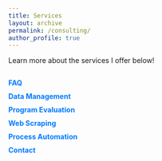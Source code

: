 ```yaml
---
title: Services
layout: archive
permalink: /consulting/
author_profile: true
---
```


Learn more about the services I offer below!

<div id="container">
  <div id="sideMenu">
    <ul>
      <li><a href="#" id="faq">FAQ</a></li>
      <li><a href="#" id="dataManagement">Data Management</a></li>
      <li><a href="#" id="programEvaluation">Program Evaluation</a></li>
      <li><a href="#" id="webScraping">Web Scraping</a></li>
      <li><a href="#" id="processAutomation">Process Automation</a></li>
      <li><a href="#" id="contact">Contact</a></li>
    </ul>
  </div>
  <div id="content">
    <!-- The content will be displayed here -->
  </div>
</div>

<style>
  #container {
    display: flex;
  }

  #sideMenu {
    width: 200px;
    margin-right: 20px;
  }

  #sideMenu ul {
    list-style-type: none;
    padding: 0;
  }

  #sideMenu li {
    margin-bottom: 10px;
  }

  #sideMenu a {
    text-decoration: none;
    color: #007bff;
    font-weight: bold;
    cursor: pointer;
  }

  #sideMenu a:hover {
    color: #0056b3;
  }

  #content {
    flex-grow: 1;
    text-align: justify;
  }
</style>

<script>
  document.addEventListener('DOMContentLoaded', function () {
    document.getElementById('faq').addEventListener('click', function () {
  const contentDiv = document.getElementById('content');
  contentDiv.innerHTML = `
    <h2>FAQ</h2>
    <p>Here you can find answers to frequently asked questions about my services.</p>
    <ul>
      <li><strong>What services do you offer?</strong> I offer services in Data Management, Program Evaluation, Web Scraping, and Process Automation.</li>
      <li><strong>How can I contact you?</strong> You can reach out via email at <a href="mailto:j.greathouse3@student.gsu.edu">j.greathouse3@student.gsu.edu</a>.</li>
      <li><strong>What tools do you use for web scraping?</strong> I primarily use Python with Selenium and BeautifulSoup for building web scraping solutions.</li>
      <li><strong>Do you provide automation services?</strong> Yes, I help automate processes like data extraction, reporting, and notifications using Python and task schedulers.</li>
    </ul>
  `;
});


    document.getElementById('dataManagement').addEventListener('click', function () {
      const contentDiv = document.getElementById('content');
      contentDiv.innerHTML = `
        <h2>Data Management</h2>
        <p>
          In research, data must be cleaned before it may be analyzed. However, sometimes this task is more daunting than it appears at first. 
          Often, multiple merges, reshapings, and validation checks must be done to ensure a dataset is ready for analysis. Particularly in an 
          era where data are unstructured (found on webpages, and must be scraped from the internet), efficient, reproducible data management is 
          critical to the success of a project before any analysis is done. If you need to clean data for a project and need a streamlined, 
          efficient way of doing so, <a href="mailto:j.greathouse3@student.gsu.edu">contact me</a> and we can discuss the details.
        </p>
      `;
    });

    document.getElementById('programEvaluation').addEventListener('click', function () {
      const contentDiv = document.getElementById('content');
      contentDiv.innerHTML = `
        <h2>Program Evaluation</h2>
        <p>
          Frequently, researchers need to know if some intervention (say, a tax, an anti-tobacco policy, an abortion ban, or some new 
          marketing strategy) had some effect on outcomes that we care about. However, policy is never self-justifying; it must be 
          studied and evaluated to see if it actually *achieves* the aims it is meant to achieve. In fact, this goes beyond public 
          policy: sometimes, the interventions we care about (<a href="https://static1.squarespace.com/static/5e0fdcef27e0945c43fab131/t/61eb4615e7feef09dcbe7d29/1642808862058/The+Economic+Impact+of+Migrants+from+Hurricane+Maria.pdf">say</a>, 
          how hurricanes affect economic outcomes) are natural events, more or less, and we wish to understand how these interventions influence 
          outcomes. If you wish to implement a program evaluation using rigorous and objective methods, 
          <a href="mailto:j.greathouse3@student.gsu.edu">contact me</a> today for a free consultation so we can discuss your needs.
        </p>
      `;
    });

    document.getElementById('webScraping').addEventListener('click', function () {
      const contentDiv = document.getElementById('content');
      contentDiv.innerHTML = `
        <h2>Web Scraping</h2>
        <p>
          Web scraping is an essential tool for collecting data from websites, especially when traditional APIs are unavailable or impractical. 
          I can assist in designing custom web scraping solutions for various tasks, such as gathering product information, monitoring prices, 
          or aggregating data from different sources. Using tools like Python with Selenium or BeautifulSoup, I build efficient and scalable 
          scraping scripts that can handle dynamic content and large-scale data collection. <a href="mailto:j.greathouse3@student.gsu.edu">Contact me</a> 
          to discuss how web scraping can be utilized for your specific project needs.
        </p>
      `;
    });

    document.getElementById('processAutomation').addEventListener('click', function () {
      const contentDiv = document.getElementById('content');
      contentDiv.innerHTML = `
        <h2>Process Automation</h2>
        <p>
          Automation is key to optimizing workflows and saving time on repetitive tasks. I can help you automate a wide variety of processes, 
          from data extraction and cleaning to reporting and notifications. Whether it's setting up automated data pipelines or integrating APIs 
          to fetch real-time data, automation ensures that your systems run smoothly without constant manual input. Using tools like Python, 
          Selenium, and task schedulers, I can create reliable automation systems that reduce errors and improve efficiency. If you want to 
          streamline your operations, <a href="mailto:j.greathouse3@student.gsu.edu">reach out</a> and we can discuss your needs in detail.
        </p>
      `;
    });

    document.getElementById('contact').addEventListener('click', function () {
      const contentDiv = document.getElementById('content');
      contentDiv.innerHTML = `
        <h2>Contact</h2>
        <p>
          If you'd like to learn more about my services or discuss your project needs, please feel free to reach out! 
          You can <a href="mailto:j.greathouse3@student.gsu.edu">email me</a> directly, and I'll get back to you as soon as possible.
        </p>
      `;
    });
  });
</script>

